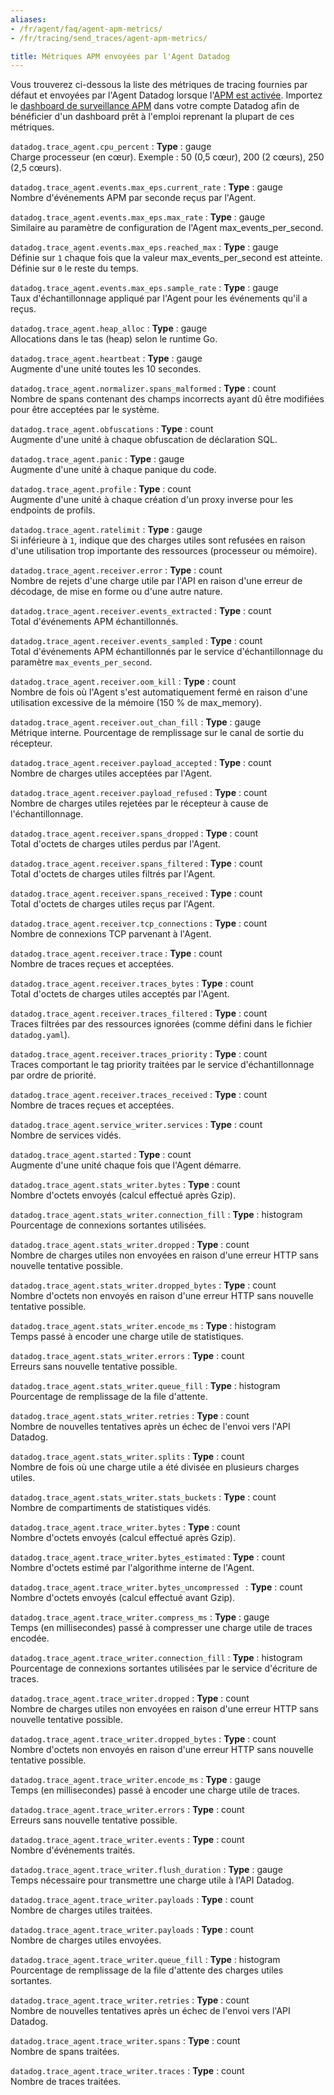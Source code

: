 ```yaml
---
aliases:
- /fr/agent/faq/agent-apm-metrics/
- /fr/tracing/send_traces/agent-apm-metrics/

title: Métriques APM envoyées par l'Agent Datadog
---
```


Vous trouverez ci-dessous la liste des métriques de tracing fournies par défaut et envoyées par l'Agent Datadog lorsque l'[APM est activée][1]. Importez le [dashboard de surveillance APM][2] dans votre compte Datadog afin de bénéficier d'un dashboard prêt à l'emploi reprenant la plupart de ces métriques.



`datadog.trace_agent.cpu_percent`
: **Type** : gauge<br>
Charge processeur (en cœur). Exemple : 50 (0,5 cœur), 200 (2 cœurs), 250 (2,5 cœurs).

`datadog.trace_agent.events.max_eps.current_rate`
: **Type** : gauge<br>
Nombre d'événements APM par seconde reçus par l'Agent.

`datadog.trace_agent.events.max_eps.max_rate`
: **Type** : gauge<br>
Similaire au paramètre de configuration de l'Agent max_events_per_second.

`datadog.trace_agent.events.max_eps.reached_max`
: **Type** : gauge<br>
Définie sur `1` chaque fois que la valeur max_events_per_second est atteinte. Définie sur `0` le reste du temps.

`datadog.trace_agent.events.max_eps.sample_rate`
: **Type** : gauge<br>
Taux d'échantillonnage appliqué par l'Agent pour les événements qu'il a reçus.

`datadog.trace_agent.heap_alloc`
: **Type** : gauge<br>
Allocations dans le tas (heap) selon le runtime Go.

`datadog.trace_agent.heartbeat`
: **Type** : gauge<br>
Augmente d'une unité toutes les 10 secondes.

`datadog.trace_agent.normalizer.spans_malformed`
: **Type** : count<br>
Nombre de spans contenant des champs incorrects ayant dû être modifiées pour être acceptées par le système.

`datadog.trace_agent.obfuscations`
: **Type** : count<br>
Augmente d'une unité à chaque obfuscation de déclaration SQL.

`datadog.trace_agent.panic`
: **Type** : gauge<br>
Augmente d'une unité à chaque panique du code.

`datadog.trace_agent.profile`
: **Type** : count<br>
Augmente d'une unité à chaque création d'un proxy inverse pour les endpoints de profils.

`datadog.trace_agent.ratelimit`
: **Type** : gauge<br>
Si inférieure à `1`, indique que des charges utiles sont refusées en raison d'une utilisation trop importante des ressources (processeur ou mémoire).

`datadog.trace_agent.receiver.error`
: **Type** : count<br>
Nombre de rejets d'une charge utile par l'API en raison d'une erreur de décodage, de mise en forme ou d'une autre nature.

`datadog.trace_agent.receiver.events_extracted`
: **Type** : count<br>
Total d'événements APM échantillonnés.

`datadog.trace_agent.receiver.events_sampled`
: **Type** : count<br>
Total d'événements APM échantillonnés par le service d'échantillonnage du paramètre `max_events_per_second`.

`datadog.trace_agent.receiver.oom_kill`
: **Type** : count<br>
Nombre de fois où l'Agent s'est automatiquement fermé en raison d'une utilisation excessive de la mémoire (150 % de max_memory).

`datadog.trace_agent.receiver.out_chan_fill`
: **Type** : gauge<br>
Métrique interne. Pourcentage de remplissage sur le canal de sortie du récepteur.

`datadog.trace_agent.receiver.payload_accepted`
: **Type** : count<br>
Nombre de charges utiles acceptées par l'Agent.

`datadog.trace_agent.receiver.payload_refused`
: **Type** : count<br>
Nombre de charges utiles rejetées par le récepteur à cause de l'échantillonnage.

`datadog.trace_agent.receiver.spans_dropped`
: **Type** : count<br>
Total d'octets de charges utiles perdus par l'Agent.

`datadog.trace_agent.receiver.spans_filtered`
: **Type** : count<br>
Total d'octets de charges utiles filtrés par l'Agent.

`datadog.trace_agent.receiver.spans_received`
: **Type** : count<br>
Total d'octets de charges utiles reçus par l'Agent.

`datadog.trace_agent.receiver.tcp_connections`
: **Type** : count<br>
Nombre de connexions TCP parvenant à l'Agent.

`datadog.trace_agent.receiver.trace`
: **Type** : count<br>
Nombre de traces reçues et acceptées.

`datadog.trace_agent.receiver.traces_bytes`
: **Type** : count<br>
Total d'octets de charges utiles acceptés par l'Agent.

`datadog.trace_agent.receiver.traces_filtered`
: **Type** : count<br>
Traces filtrées par des ressources ignorées (comme défini dans le fichier `datadog.yaml`).

`datadog.trace_agent.receiver.traces_priority`
: **Type** : count<br>
Traces comportant le tag priority traitées par le service d'échantillonnage par ordre de priorité.

`datadog.trace_agent.receiver.traces_received`
: **Type** : count<br>
Nombre de traces reçues et acceptées.

`datadog.trace_agent.service_writer.services`
: **Type** : count<br>
Nombre de services vidés.

`datadog.trace_agent.started`
: **Type** : count<br>
Augmente d'une unité chaque fois que l'Agent démarre.

`datadog.trace_agent.stats_writer.bytes`
: **Type** : count<br>
Nombre d'octets envoyés (calcul effectué après Gzip).

`datadog.trace_agent.stats_writer.connection_fill`
: **Type** : histogram <br>
Pourcentage de connexions sortantes utilisées.

`datadog.trace_agent.stats_writer.dropped`
: **Type** : count<br>
Nombre de charges utiles non envoyées en raison d'une erreur HTTP sans nouvelle tentative possible.

`datadog.trace_agent.stats_writer.dropped_bytes`
: **Type** : count<br>
Nombre d'octets non envoyés en raison d'une erreur HTTP sans nouvelle tentative possible.

`datadog.trace_agent.stats_writer.encode_ms`
: **Type** : histogram <br>
Temps passé à encoder une charge utile de statistiques.

`datadog.trace_agent.stats_writer.errors`
: **Type** : count<br>
Erreurs sans nouvelle tentative possible.

`datadog.trace_agent.stats_writer.queue_fill`
: **Type** : histogram <br>
Pourcentage de remplissage de la file d'attente.

`datadog.trace_agent.stats_writer.retries`
: **Type** : count<br>
Nombre de nouvelles tentatives après un échec de l'envoi vers l'API Datadog.

`datadog.trace_agent.stats_writer.splits`
: **Type** : count<br>
Nombre de fois où une charge utile a été divisée en plusieurs charges utiles.

`datadog.trace_agent.stats_writer.stats_buckets`
: **Type** : count<br>
Nombre de compartiments de statistiques vidés.

`datadog.trace_agent.trace_writer.bytes`
: **Type** : count<br>
Nombre d'octets envoyés (calcul effectué après Gzip).

`datadog.trace_agent.trace_writer.bytes_estimated`
: **Type** : count<br>
Nombre d'octets estimé par l'algorithme interne de l'Agent.

`datadog.trace_agent.trace_writer.bytes_uncompressed `
: **Type** : count<br>
Nombre d'octets envoyés (calcul effectué avant Gzip).

`datadog.trace_agent.trace_writer.compress_ms`
: **Type** : gauge<br>
Temps (en millisecondes) passé à compresser une charge utile de traces encodée.

`datadog.trace_agent.trace_writer.connection_fill`
: **Type** : histogram <br>
Pourcentage de connexions sortantes utilisées par le service d'écriture de traces.

`datadog.trace_agent.trace_writer.dropped`
: **Type** : count<br>
Nombre de charges utiles non envoyées en raison d'une erreur HTTP sans nouvelle tentative possible.

`datadog.trace_agent.trace_writer.dropped_bytes`
: **Type** : count<br>
Nombre d'octets non envoyés en raison d'une erreur HTTP sans nouvelle tentative possible.

`datadog.trace_agent.trace_writer.encode_ms`
: **Type** : gauge<br>
Temps (en millisecondes) passé à encoder une charge utile de traces.

`datadog.trace_agent.trace_writer.errors`
: **Type** : count<br>
Erreurs sans nouvelle tentative possible.

`datadog.trace_agent.trace_writer.events`
: **Type** : count<br>
Nombre d'événements traités.

`datadog.trace_agent.trace_writer.flush_duration`
: **Type** : gauge<br>
Temps nécessaire pour transmettre une charge utile à l'API Datadog.

`datadog.trace_agent.trace_writer.payloads`
: **Type** : count<br>
Nombre de charges utiles traitées.

`datadog.trace_agent.trace_writer.payloads`
: **Type** : count<br>
Nombre de charges utiles envoyées.

`datadog.trace_agent.trace_writer.queue_fill`
: **Type** : histogram <br>
Pourcentage de remplissage de la file d'attente des charges utiles sortantes.

`datadog.trace_agent.trace_writer.retries`
: **Type** : count<br>
Nombre de nouvelles tentatives après un échec de l'envoi vers l'API Datadog.

`datadog.trace_agent.trace_writer.spans`
: **Type** : count<br>
Nombre de spans traitées.

`datadog.trace_agent.trace_writer.traces`
: **Type** : count<br>
Nombre de traces traitées.

[1]: /fr/tracing/setup/
[2]: /resources/json/APM_monitoring_dashboard.json
